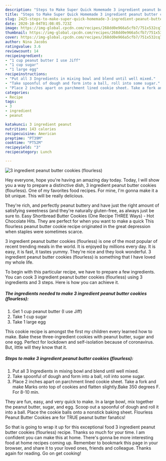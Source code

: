 ```yaml
---
description: "Steps to Make Super Quick Homemade 3 ingredient peanut butter cookies (flourless)"
title: "Steps to Make Super Quick Homemade 3 ingredient peanut butter cookies (flourless)"
slug: 2425-steps-to-make-super-quick-homemade-3-ingredient-peanut-butter-cookies-flourless
date: 2020-10-04T01:08:05.723Z
image: https://img-global.cpcdn.com/recipes/268dd0e966a5cfb7/751x532cq70/3-ingredient-peanut-butter-cookies-flourless-recipe-main-photo.jpg
thumbnail: https://img-global.cpcdn.com/recipes/268dd0e966a5cfb7/751x532cq70/3-ingredient-peanut-butter-cookies-flourless-recipe-main-photo.jpg
cover: https://img-global.cpcdn.com/recipes/268dd0e966a5cfb7/751x532cq70/3-ingredient-peanut-butter-cookies-flourless-recipe-main-photo.jpg
author: Nina Jacobs
ratingvalue: 3.6
reviewcount: 14
recipeingredient:
- "1 cup peanut butter I use Jiff"
- "1 cup sugar"
- "1 large egg"
recipeinstructions:
- "Put all 3 Ingredients in mixing bowl and blend until well mixed."
- "Take spoonful of dough and form into a ball, roll into some sugar."
- "Place 2 inches apart on parchment lined cookie sheet. Take a fork and make Marks onto top of cookies and flatten slightly.Bake 350 degrees F. For 8-10 min."
categories:
- Recipe
tags:
- 3
- ingredient
- peanut

katakunci: 3 ingredient peanut 
nutrition: 143 calories
recipecuisine: American
preptime: "PT39M"
cooktime: "PT52M"
recipeyield: "3"
recipecategory: Lunch

---
```



![3 ingredient peanut butter cookies (flourless)](https://img-global.cpcdn.com/recipes/268dd0e966a5cfb7/751x532cq70/3-ingredient-peanut-butter-cookies-flourless-recipe-main-photo.jpg)

Hey everyone, hope you're having an amazing day today. Today, I will show you a way to prepare a distinctive dish, 3 ingredient peanut butter cookies (flourless). One of my favorites food recipes. For mine, I'm gonna make it a bit unique. This will be really delicious.

They&#39;re rich, and perfectly peanut buttery and have just the right amount of satisfying sweetness (and they&#39;re naturally gluten-free, as always just be sure to. Easy Shortbread Butter Cookies (One Recipe THREE Ways) - Hot Chocolate Hits. They are perfect for when you want to make a quick This flourless peanut butter cookie recipe originated in the great depression when staples were sometimes scarce.

3 ingredient peanut butter cookies (flourless) is one of the most popular of recent trending meals in the world. It is enjoyed by millions every day. It is easy, it is fast, it tastes yummy. They're nice and they look wonderful. 3 ingredient peanut butter cookies (flourless) is something that I have loved my whole life.


To begin with this particular recipe, we have to prepare a few ingredients. You can cook 3 ingredient peanut butter cookies (flourless) using 3 ingredients and 3 steps. Here is how you can achieve it.

<!--inarticleads1-->

##### The ingredients needed to make 3 ingredient peanut butter cookies (flourless):

1. Get 1 cup peanut butter (I use Jiff)
1. Take 1 cup sugar
1. Take 1 large egg


This cookie recipe is amongst the first my children every learned how to make. Bake these three-ingredient cookies with peanut butter, sugar and one egg. Perfect for lockdown and self-isolation because of coronavirus. But, little will they know that it. 

<!--inarticleads2-->

##### Steps to make 3 ingredient peanut butter cookies (flourless):

1. Put all 3 Ingredients in mixing bowl and blend until well mixed.
1. Take spoonful of dough and form into a ball, roll into some sugar.
1. Place 2 inches apart on parchment lined cookie sheet. Take a fork and make Marks onto top of cookies and flatten slightly.Bake 350 degrees F. For 8-10 min.


They are fun, easy, and very quick to make. In a large bowl, mix together the peanut butter, sugar, and egg. Scoop out a spoonful of dough and roll it into a ball. Place the cookie balls onto a nonstick baking sheet. Flourless Peanut Butter Cookies are for TRUE peanut butter fanatics! 

So that is going to wrap it up for this exceptional food 3 ingredient peanut butter cookies (flourless) recipe. Thanks so much for your time. I am confident you can make this at home. There's gonna be more interesting food at home recipes coming up. Remember to bookmark this page in your browser, and share it to your loved ones, friends and colleague. Thanks again for reading. Go on get cooking!
